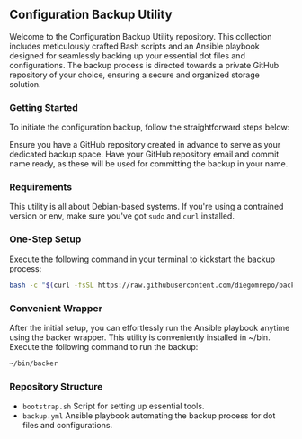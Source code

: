 ## Configuration Backup Utility
Welcome to the Configuration Backup Utility repository. This collection includes meticulously crafted Bash scripts and an Ansible playbook designed for seamlessly backing up your essential dot files and configurations. The backup process is directed towards a private GitHub repository of your choice, ensuring a secure and organized storage solution.

### Getting Started
To initiate the configuration backup, follow the straightforward steps below:

Ensure you have a GitHub repository created in advance to serve as your dedicated backup space.
Have your GitHub repository email and commit name ready, as these will be used for committing the backup in your name.

### Requirements
This utility is all about Debian-based systems. If you're using a contrained version or env, make sure you've got `sudo` and `curl` installed. 

### One-Step Setup
Execute the following command in your terminal to kickstart the backup process:

```bash
bash -c "$(curl -fsSL https://raw.githubusercontent.com/diegomrepo/backer/main/bootstrap.sh)"
```
### Convenient Wrapper
After the initial setup, you can effortlessly run the Ansible playbook anytime using the backer wrapper. This utility is conveniently installed in ~/bin. Execute the following command to run the backup:

```bash
~/bin/backer
```

### Repository Structure
- `bootstrap.sh` Script for setting up essential tools.
- `backup.yml` Ansible playbook automating the backup process for dot files and configurations.
